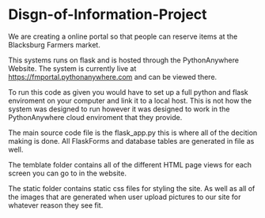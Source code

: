 # Disgn-of-Information-Project
We are creating a online portal so that people can reserve items at the Blacksburg Farmers market.

This systems runs on flask and is hosted through the PythonAnywhere Website. 
The system is currently live at https://fmportal.pythonanywhere.com and can be viewed there.

To run this code as given you would have to set up a full python and flask enviroment on your computer and link it to a local host.
This is not how the system was designed to run however it was designed to work in the PythonAnywhere cloud enviroment that they provide. 

The main source code file is the flask_app.py this is where all of the decition making is done. All FlaskForms and database tables are generated in file as well.

The temblate folder contains all of the different HTML page views for each screen you can go to in the website.

The static folder contains static css files for styling the site. As well as all of the images that are generated when user upload pictures to our site for whatever reason they see fit. 
